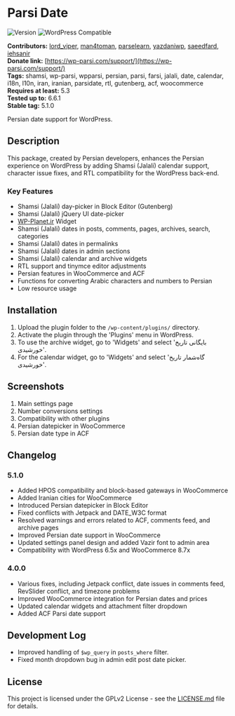 # Parsi Date

![Version](https://img.shields.io/badge/version-5.1.0-blue)
![WordPress Compatible](https://img.shields.io/badge/WordPress-5.3%20to%206.6.1-blue)

**Contributors:** [lord_viper](https://profiles.wordpress.org/lord_viper), [man4toman](https://profiles.wordpress.org/man4toman), [parselearn](https://profiles.wordpress.org/parselearn), [yazdaniwp](https://profiles.wordpress.org/yazdaniwp), [saeedfard](https://profiles.wordpress.org/saeedfard), [iehsanir](https://profiles.wordpress.org/iehsanir)  
**Donate link:** [https://wp-parsi.com/support/](https://wp-parsi.com/support/)  
**Tags:** shamsi, wp-parsi, wpparsi, persian, parsi, farsi, jalali, date, calendar, i18n, l10n, iran, iranian, parsidate, rtl, gutenberg, acf, woocommerce  
**Requires at least:** 5.3  
**Tested up to:** 6.6.1  
**Stable tag:** 5.1.0  

Persian date support for WordPress.

## Description

This package, created by Persian developers, enhances the Persian experience on WordPress by adding Shamsi (Jalali) calendar support, character issue fixes, and RTL compatibility for the WordPress back-end.

### Key Features

- Shamsi (Jalali) day-picker in Block Editor (Gutenberg)
- Shamsi (Jalali) jQuery UI date-picker
- [WP-Planet.ir](https://wp-planet.ir) Widget
- Shamsi (Jalali) dates in posts, comments, pages, archives, search, categories
- Shamsi (Jalali) dates in permalinks
- Shamsi (Jalali) dates in admin sections
- Shamsi (Jalali) calendar and archive widgets
- RTL support and tinymce editor adjustments
- Persian features in WooCommerce and ACF
- Functions for converting Arabic characters and numbers to Persian
- Low resource usage

## Installation

1. Upload the plugin folder to the `/wp-content/plugins/` directory.
2. Activate the plugin through the 'Plugins' menu in WordPress.
3. To use the archive widget, go to 'Widgets' and select 'بایگانی تاریخ خورشیدی'.
4. For the calendar widget, go to 'Widgets' and select 'گاه‌شمار تاریخ خورشیدی'.

## Screenshots

1. Main settings page
2. Number conversions settings
3. Compatibility with other plugins
4. Persian datepicker in WooCommerce
5. Persian date type in ACF

## Changelog

### 5.1.0
- Added HPOS compatibility and block-based gateways in WooCommerce
- Added Iranian cities for WooCommerce
- Introduced Persian datepicker in Block Editor
- Fixed conflicts with Jetpack and DATE_W3C format
- Resolved warnings and errors related to ACF, comments feed, and archive pages
- Improved Persian date support in WooCommerce
- Updated settings panel design and added Vazir font to admin area
- Compatibility with WordPress 6.5x and WooCommerce 8.7x

### 4.0.0
- Various fixes, including Jetpack conflict, date issues in comments feed, RevSlider conflict, and timezone problems
- Improved WooCommerce integration for Persian dates and prices
- Updated calendar widgets and attachment filter dropdown
- Added ACF Parsi date support


## Development Log

- Improved handling of `$wp_query` in `posts_where` filter.
- Fixed month dropdown bug in admin edit post date picker.

## License

This project is licensed under the GPLv2 License - see the [LICENSE.md](LICENSE.md) file for details.
